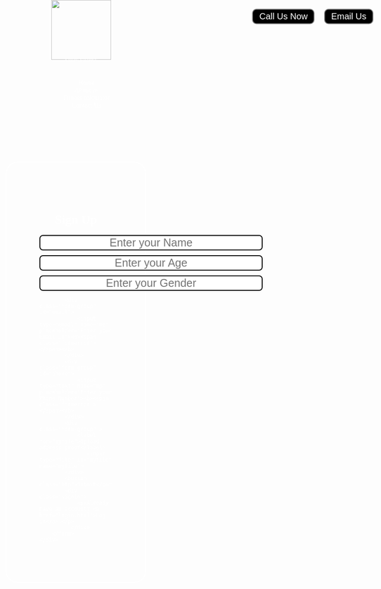 <!DOCTYPE html>
<html lang="en">
<head>
    <meta charset="UTF-8">
    <meta http-equiv="X-UA-Compatible" content="IE=edge">
    <meta name="viewport" content="width=device-width, initial-scale=1.0">
    <title>Uday Fitness</title>
</head>
<link href="https://fonts.googleapis.com/css?family=Baloo+Bhai&display=swap" rel="stylesheet">
<link rel="stylesheet" href="style.css">
<style>
    body{
        font-family: 'Baloo Bhai', cursive;
        margin: 0px;
        padding: 0px;
        background: url('GYM2664.jpg');
        color: white;
    }
    .left
    {
        display:inline-block;
        
        position :absolute;
        left: 34px;
        top:20px;
    }
    .left img{
        width : 136px;
       

    }
    .left div{
        line-height: 1px;
        text-align:center;
     
    }
    .mid
    {
        display:block;
        width:36%;
        margin:29px auto;
       
    }
    .right{
        position :absolute;
        right: 34px;
        top:20px;
        display:inline-block;
       
    }
    .navbar{
    
        display:inline-block;
    }
    .navbar li{
    
        
        display:inline-block;
        font-size: 15px;
    }
    .navbar li a
    {
     
        color:white;
        text-decoration: none;
        padding: 34px 23px;
    }
    .navbar li a:hover,
    .navbar li a.active {
        text-decoration: underline;
        color: grey;

    }
    .btn {
        font-family: 'Baloo Bhai', cursive;
        margin: 0px 9px;
        background-color: black;
        color: white;
        padding: 4px 14px;
        border: 2px solid grey;
        border-radius: 10px;
        font-size: 20px;
        cursor: pointer;
    }

    .btn:hover {
        background-color: rgb(31, 30, 30);
    }
    .container {
        border: 2px solid white;
        margin: 106px 80px;
        padding: 75px;
        width: 33%;
        border-radius: 28px;
    }

    .form-group input {
        font-family: 'Baloo Bhai', cursive;
        text-align: center;
        display: block;
        width: 508px;
        padding: 1px;
        border: 2px solid black;
        margin: 11px auto;
        font-size: 25px;
        border-radius: 8px;
    }
    .form-group label{
        font-family: 'Baloo Bhai', cursive;
        text-align: center;
        display: block;
        width: 508px;
        padding: 1px;
        border: 2px solid black;
        margin: 11px auto;
        font-size: 25px;
        border-radius: 8px;
    }

    .container h1 {
        text-align: center;
    }

    .container button {
        display: block;
        width: 74%;
        margin: 20px auto;
    }
    .formerror {
            color: red;
        }

  
</style>
<body>
    <header class = "header">
        <div class = "left">
<img src = "logo1.jpg" alt="">
<div>Uday Fitness</div>
        </div>
        <div class = "mid">
<ul class = "navbar">
    <li><a href ="#">Home</a></li>
    <li><a href ="#">About us</a></li>
    <li><a href ="#">Fitness calculator</a></li>
    <li><a href ="#">Contact Us</a></li>
</ul>
        </div>
        <div class = "right">
            <button class="btn">Call Us Now</button>
            <button class="btn">Email Us</button>
        </div>
    </header>
    <div class="container">
        <h1>Sign Up</h1>
        <form action ="/myaction.php" name="myForm" onsubmit="return validateForm()" method="GET" >
            <div class="form-group" id="name">
                <input type="text" name="mn" placeholder="Enter your Name"><b><span class="formerror"> </span></b>
            </div>
            <div class="form-group" id="age">
                <input type="text" name="ma" placeholder="Enter your Age"><b><span class="formerror"> </span></b>
            </div>
            <div class="form-group" id="gender">
                <input type="text" name="mg" placeholder="Enter your Gender"><b><span class="formerror"> </span></b>
            </div>
           
            <div class="form-group" id="email">
                <input type="email" name="me" placeholder="Enter your Email Id"><b><span class="formerror"> </span></b>
            </div>
            <div class="form-group" id="phone">
                <input type="text" name="mp" placeholder="Enter your Phone Number"><b><span class="formerror"> </span></b>
            </div>
            <div class="form-group" >
                <label for="myfile">Upload address proof</label>
                   <input type="file" id="myfile" name="myfile">
            </div>
            <button class="btn">Submit</button>
            <div class="signin">
                <p>Already have an account? <a href="login.html">Log in</a>.</p>
              </div>
        </form>
    </div>
</body>
<script src="inde.js"></script>
</html>
